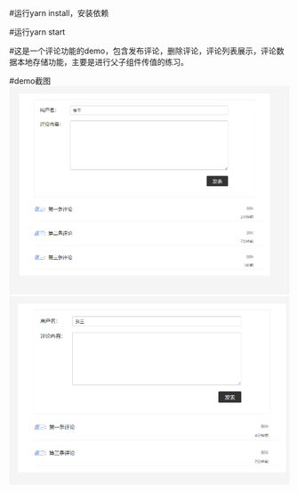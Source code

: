 ﻿
#运行yarn install，安装依赖

#运行yarn start

#这是一个评论功能的demo，包含发布评论，删除评论，评论列表展示，评论数据本地存储功能，主要是进行父子组件传值的练习。



#demo截图
![image](https://github.com/CaiZX94/react-study/raw/master/react_comment/static/1554865960.jpg)
![image](https://github.com/CaiZX94/react-study/raw/master/react_comment/static/1554865960(1).jpg)
